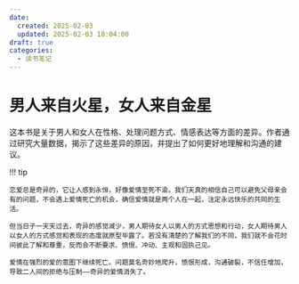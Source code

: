 ```yaml
---
date: 
  created: 2025-02-03
  updated: 2025-02-03 18:04:00
draft: true
categories:
  - 读书笔记
---
```


# 男人来自火星，女人来自金星

这本书是关于男人和女人在性格、处理问题方式、情感表达等方面的差异。作者通过研究大量数据，揭示了这些差异的原因，并提出了如何更好地理解和沟通的建议。

!!! tip

    恋爱总是奇异的，它让人感到永恒，好像爱情至死不渝。我们天真的相信自己可以避免父母亲会有的问题，不会遇上爱情死亡的机会，确信爱情就是两个人在一起，注定永远快乐的共同的生活。

    但当日子一天天过去，奇异的感觉减少，男人期待女人以男人的方式思想和行动，女人期待男人以女人的方式感觉和表现的态度就原型毕露了。若没有清楚的了解我们的不同，我们就不会花时间彼此了解和尊重，反而会不断要求、愤恨、冲动、主观和固执己见。

    爱情在强烈的爱的意图下继续死亡。问题莫名奇妙地爬升，愤恨形成，沟通破裂，不信任增加，导致二人间的拒绝与压制——奇异的爱情消失了。

<!-- more -->

